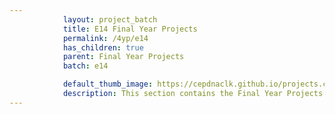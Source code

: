 ```yaml
---
            layout: project_batch
            title: E14 Final Year Projects
            permalink: /4yp/e14
            has_children: true
            parent: Final Year Projects
            batch: e14

            default_thumb_image: https://cepdnaclk.github.io/projects.ce.pdn.ac.lk/data/categories/4yp/thumbnail.jpg
            description: This section contains the Final Year Projects done by students as a part of CO421 & CO 425 in their final year
---
```

